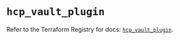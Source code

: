 # `hcp_vault_plugin`

Refer to the Terraform Registry for docs: [`hcp_vault_plugin`](https://registry.terraform.io/providers/hashicorp/hcp/0.108.0/docs/resources/vault_plugin).

